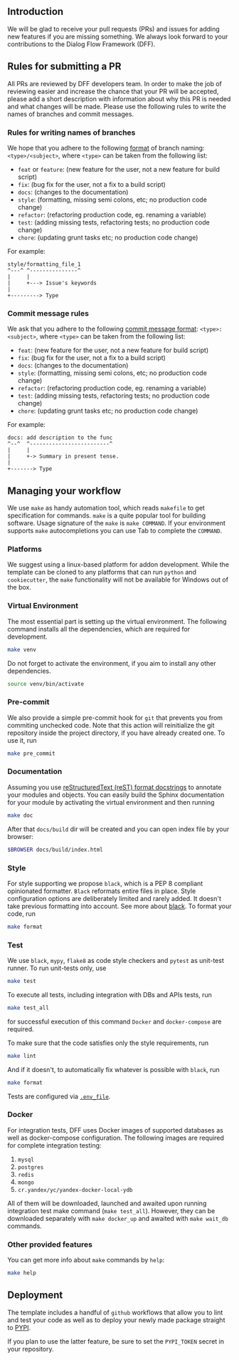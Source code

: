 ## Introduction
We will be glad to receive your pull requests (PRs) and issues for adding new features if you are missing something.
We always look forward to your contributions to the Dialog Flow Framework (DFF). 

## Rules for submitting a PR

All PRs are reviewed by DFF developers team.
In order to make the job of reviewing easier and increase the chance that your PR will be accepted,
please add a short description with information about why this PR is needed and what changes will be made.
Please use the following rules to write the names of branches and commit messages.

### Rules for writing names of branches

We hope that you adhere to the following
[format](https://gist.github.com/seunggabi/87f8c722d35cd07deb3f649d45a31082)
of branch naming: `<type>/<subject>`, where `<type>` can be taken from the following list:

- `feat` or `feature`: (new feature for the user, not a new feature for build script)
- `fix`: (bug fix for the user, not a fix to a build script)
- `docs`: (changes to the documentation)
- `style`: (formatting, missing semi colons, etc; no production code change)
- `refactor`: (refactoring production code, eg. renaming a variable)
- `test`: (adding missing tests, refactoring tests; no production code change)
- `chore`: (updating grunt tasks etc; no production code change)

For example:

```
style/formatting_file_1
^---^ ^---------------^
|     |
|     +---> Issue's keywords
|
+---------> Type
```

### Commit message rules

We ask that you adhere to the following
[commit message format](https://gist.github.com/joshbuchea/6f47e86d2510bce28f8e7f42ae84c716): `<type>: <subject>`,
where `<type>` can be taken from the following list:

- `feat`: (new feature for the user, not a new feature for build script)
- `fix`: (bug fix for the user, not a fix to a build script)
- `docs`: (changes to the documentation)
- `style`: (formatting, missing semi colons, etc; no production code change)
- `refactor`: (refactoring production code, eg. renaming a variable)
- `test`: (adding missing tests, refactoring tests; no production code change)
- `chore`: (updating grunt tasks etc; no production code change)

For example:

```
docs: add description to the func
^--^  ^-------------------------^
|     |
|     +-> Summary in present tense.
|
+-------> Type
```

## Managing your workflow
We use `make` as handy automation tool, which reads `makefile` to get specification for commands.
`make` is a quite popular tool for building software. Usage signature of the `make` is `make COMMAND`.
If your environment supports `make` autocompletions you can use Tab to complete the `COMMAND`.

### Platforms

We suggest using a linux-based platform for addon development.
While the template can be cloned to any platforms that can run `python` and `cookiecutter`,
the `make` functionality will not be available for Windows out of the box.

### Virtual Environment
The most essential part is setting up the virtual environment.
The following command installs all the dependencies, which are required for development.

```bash
make venv
```

Do not forget to activate the environment, if you aim to install any other dependencies.
```bash
source venv/bin/activate
```

### Pre-commit
We also provide a simple pre-commit hook for `git` that prevents you from commiting unchecked code. Note that this action will reinitialize the git repository inside the project directory, if you have already created one. To use it, run

```bash
make pre_commit
```

### Documentation
Assuming you use [reStructuredText (reST) format docstrings](https://sphinx-rtd-tutorial.readthedocs.io/en/latest/docstrings.html)
to annotate your modules and objects. You can easily build the Sphinx documentation for your module 
by activating the virtual environment and then running

```bash
make doc
```

After that `docs/build` dir will be created and you can open index file by your browser:

```bash
$BROWSER docs/build/index.html
```

### Style
For style supporting we propose `black`, which is a PEP 8 compliant opinionated formatter. `Black` reformats entire files in place. Style configuration options are deliberately limited and rarely added. It doesn't take previous formatting into account. See more about [black](https://github.com/psf/black). 
To format your code, run

```bash
make format
```

### Test
We use `black`, `mypy`, `flake8` as code style checkers and `pytest` as unit-test runner.
To run unit-tests only, use
```bash
make test
```
To execute all tests, including integration with DBs and APIs tests, run
```bash
make test_all
```
for successful execution of this command `Docker` and `docker-compose` are required.

To make sure that the code satisfies only the style requirements, run
```bash
make lint
```
And if it doesn't, to automatically fix whatever is possible with `black`, run
```bash
make format
```

Tests are configured via [`.env_file`](.env_file).

### Docker
For integration tests, DFF uses Docker images of supported databases as well as docker-compose configuration.
The following images are required for complete integration testing:
1. `mysql`
2. `postgres`
3. `redis`
4. `mongo`
5. `cr.yandex/yc/yandex-docker-local-ydb`

All of them will be downloaded, launched and awaited upon running integration test make command (`make test_all`).
However, they can be downloaded separately with `make docker_up` and awaited with `make wait_db` commands.

### Other provided features 
You can get more info about `make` commands by `help`:

```bash
make help
```

## Deployment

The template includes a handful of `github` workflows that allow you to lint and test your code as well as to deploy your newly made package straight to [PYPI](https://pypi.org/).

If you plan to use the latter feature, be sure to set the `PYPI_TOKEN` secret in your repository.
